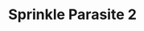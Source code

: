 ---
slug: sprinkle-parasite-2
title: Sprinkle Parasite 2
description: "Sprinkle Parasite 2 is an exciting online game. Play for free directly in your browser!"
icon: /images/new_mods/Sprinkle Parasite 2.png
url: https://wowtbc.net/sprunkin/sprinkle-parasite2/index.html
previewImage: /images/new_mods/Sprinkle Parasite 2.png
type: new mods

# SEO配置
seo:
  title: "Sprinkle Parasite 2 - Play Free Online Game | Fun Browser Games"
  description: "Sprinkle Parasite 2 - Play this fun online game for free in your browser. No download required!"
  ogImage: "/images/new_mods/Sprinkle Parasite 2.png"
  keywords: "sprinkle-parasite-2, online game, browser game, free game, new mods game, play online"

videoUrls:
  - https://www.youtube.com/embed/example1
  - https://www.youtube.com/embed/example2

whyPlay:
  title: "Why Play Sprinkle Parasite 2?"
  items:
    - "Immersive Gameplay: Sprinkle Parasite 2 offers an engaging and immersive gaming experience that will keep you entertained for hours"
    - "Challenging Levels: Test your skills with increasingly difficult challenges and obstacles"
    - "Beautiful Graphics: Enjoy stunning visuals and smooth animations that bring the game world to life"
    - "Regular Updates: New content and features are added regularly to keep the game fresh and exciting"
    - "Free to Play: Experience all the fun without spending a penny"
    - "Community Features: Connect with other players, share strategies, and compete for high scores"
    - "Cross-Platform: Play on any device with a web browser, no downloads required"

features:
  title: "Key Features of Sprinkle Parasite 2"
  image: "/images/new_mods/Sprinkle Parasite 2.png"
  items:
    - "Intuitive Controls: Easy to learn controls make Sprinkle Parasite 2 accessible for players of all skill levels"
    - "Multiple Game Modes: Enjoy various gameplay options that provide different challenges and experiences"
    - "Character Customization: Personalize your gaming experience with unique characters and items"
    - "Achievement System: Complete special tasks to earn rewards and recognition"
    - "Leaderboards: Compete with players worldwide and see who can achieve the highest scores"

characteristics:
  title: "Game Characteristics"
  image: "/images/new_mods/Sprinkle Parasite 2.png"
  items:
    - "Genre: New mods game with elements of strategy and skill"
    - "Difficulty: Suitable for both casual gamers and those seeking a challenge"
    - "Play Time: Quick sessions or extended gameplay, depending on your preference"
    - "Art Style: Vibrant and engaging visuals that enhance the gaming experience"
    - "Sound Design: Immersive audio that complements the gameplay perfectly"

info: "Sprinkle Parasite 2 is an exciting online game that offers players a unique and engaging gaming experience. With its intuitive controls, stunning visuals, and challenging gameplay, Sprinkle Parasite 2 provides hours of entertainment for players of all ages and skill levels. Whether you're looking for a quick gaming session during a break or an extended play session, Sprinkle Parasite 2 delivers an immersive experience that will keep you coming back for more. The game features multiple levels of increasing difficulty, ensuring that players are constantly challenged as they progress. With regular updates adding new content and features, Sprinkle Parasite 2 remains fresh and exciting, providing endless entertainment options for its growing community of players."

howToPlayIntro: "Welcome to Sprinkle Parasite 2! This guide will walk you through the basics and help you master the game. Whether you're a beginner or looking to improve your skills, these tips and instructions will enhance your gaming experience."

howToPlaySteps:
  - title: "Getting Started"
    description: "Begin your Sprinkle Parasite 2 adventure by familiarizing yourself with the controls. Use your keyboard or mouse to navigate through the game interface. The tutorial will guide you through the basic mechanics and help you understand the objectives."
  - title: "Understanding the Objectives"
    description: "In Sprinkle Parasite 2, your main goal is to progress through levels by completing specific objectives. Each level presents unique challenges that require different strategies and approaches."
  - title: "Mastering the Controls"
    description: "Practice using the controls to improve your precision and reaction time. Sprinkle Parasite 2 requires quick reflexes and strategic thinking to overcome obstacles and defeat opponents."
  - title: "Utilizing Power-ups"
    description: "Collect power-ups throughout the game to enhance your abilities and overcome difficult challenges. Each power-up offers unique advantages that can be crucial for success."
  - title: "Developing Strategies"
    description: "As you progress in Sprinkle Parasite 2, develop effective strategies for different scenarios. Analyze patterns, anticipate challenges, and adapt your approach to maximize your performance."

faq:
  title: "Frequently Asked Questions about Sprinkle Parasite 2"
  items:
    - question: "Is Sprinkle Parasite 2 free to play?"
      answer: "Yes, Sprinkle Parasite 2 is completely free to play directly in your web browser. No downloads or purchases are required to enjoy the full game experience."
    - question: "Can I play Sprinkle Parasite 2 on mobile devices?"
      answer: "Yes, Sprinkle Parasite 2 is optimized for both desktop and mobile play. You can enjoy the game on any device with a web browser and internet connection."
    - question: "Are there any in-game purchases?"
      answer: "While Sprinkle Parasite 2 is free to play, there may be optional in-game purchases available for cosmetic items or additional features that don't affect core gameplay."
    - question: "How often is Sprinkle Parasite 2 updated?"
      answer: "The developers regularly update Sprinkle Parasite 2 with new content, features, and improvements based on player feedback and game performance."
    - question: "Can I play Sprinkle Parasite 2 offline?"
      answer: "Currently, Sprinkle Parasite 2 requires an internet connection to play as it's a browser-based online game."
    - question: "Is Sprinkle Parasite 2 suitable for children?"
      answer: "Yes, Sprinkle Parasite 2 is designed to be family-friendly and suitable for players of all ages."
    - question: "How do I report bugs or issues?"
      answer: "If you encounter any problems while playing Sprinkle Parasite 2, you can report them through the game's support page or contact the developers directly through their website."
    - question: "Still Have Questions?"
      answer: "If you have additional questions about Sprinkle Parasite 2 that aren't covered in this FAQ, please visit our support center or contact our customer service team for assistance."
---